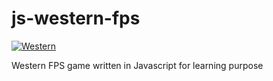 # js-western-fps

<a href="https://imgflip.com/gif/294fxx"><img src="https://i.imgflip.com/294fxx.gif" title="Western"/></a>

Western FPS game written in Javascript for learning purpose
